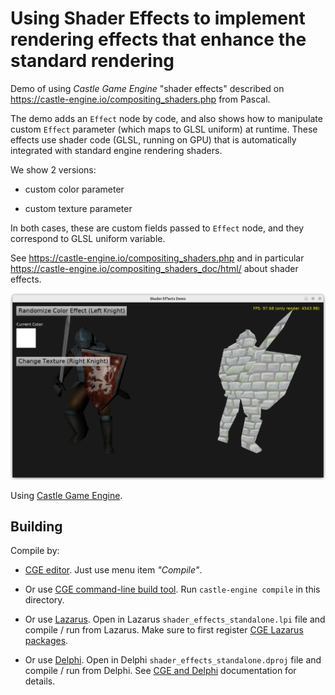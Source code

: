# Using Shader Effects to implement rendering effects that enhance the standard rendering

Demo of using _Castle Game Engine_ "shader effects" described on https://castle-engine.io/compositing_shaders.php from Pascal.

The demo adds an `Effect` node by code, and also shows how to manipulate custom `Effect` parameter (which maps to GLSL uniform) at runtime. These effects use shader code (GLSL, running on GPU) that is automatically integrated with standard engine rendering shaders.

We show 2 versions:

- custom color parameter

- custom texture parameter

In both cases, these are custom fields passed to `Effect` node, and they correspond to GLSL uniform variable.

See https://castle-engine.io/compositing_shaders.php and in particular https://castle-engine.io/compositing_shaders_doc/html/ about shader effects.

![Screenshot](screenshot.png)

Using [Castle Game Engine](https://castle-engine.io/).

## Building

Compile by:

- [CGE editor](https://castle-engine.io/manual_editor.php). Just use menu item _"Compile"_.

- Or use [CGE command-line build tool](https://castle-engine.io/build_tool). Run `castle-engine compile` in this directory.

- Or use [Lazarus](https://www.lazarus-ide.org/). Open in Lazarus `shader_effects_standalone.lpi` file and compile / run from Lazarus. Make sure to first register [CGE Lazarus packages](https://castle-engine.io/lazarus).

- Or use [Delphi](https://www.embarcadero.com/products/Delphi). Open in Delphi `shader_effects_standalone.dproj` file and compile / run from Delphi. See [CGE and Delphi](https://castle-engine.io/delphi) documentation for details.
